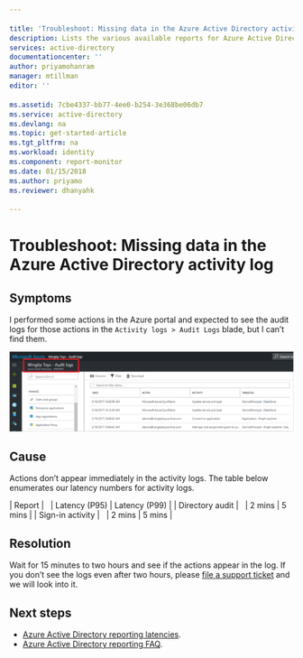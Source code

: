 ```yaml
---

title: 'Troubleshoot: Missing data in the Azure Active Directory activity log  | Microsoft Docs'
description: Lists the various available reports for Azure Active Directory
services: active-directory
documentationcenter: ''
author: priyamohanram
manager: mtillman
editor: ''

ms.assetid: 7cbe4337-bb77-4ee0-b254-3e368be06db7
ms.service: active-directory
ms.devlang: na
ms.topic: get-started-article
ms.tgt_pltfrm: na
ms.workload: identity
ms.component: report-monitor
ms.date: 01/15/2018
ms.author: priyamo
ms.reviewer: dhanyahk

---
```


# Troubleshoot: Missing data in the Azure Active Directory activity log 


## Symptoms

I performed some actions in the Azure portal and expected to see the audit logs for those actions in the `Activity logs > Audit Logs` blade, but I can’t find them.

 ![Reporting](./media/troubleshoot-missing-audit-data/01.png)
 

## Cause

Actions don’t appear immediately in the activity logs. The table below enumerates our latency numbers for activity logs. 

| Report | &nbsp; | Latency (P95) | Latency (P99) |
| Directory audit | &nbsp; | 2 mins | 5 mins |
| Sign-in activity | &nbsp; | 2 mins | 5 mins | 

## Resolution

Wait for 15 minutes to two hours and see if the actions appear in the log. If you don’t see the logs even after two hours, please [file a support ticket](https://portal.azure.com/#blade/Microsoft_Azure_Support/HelpAndSupportBlade/newsupportrequest) and we will look into it.


## Next steps

* [Azure Active Directory reporting latencies](reference-reports-latencies.md).
* [Azure Active Directory reporting FAQ](reports-faq.md).


